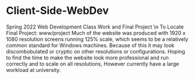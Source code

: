 # Client-Side-WebDev
Spring 2022 Web Development Class Work and Final Project \n
To Locate Final Project: www/project
Much of the website was produced with 1920 x 1080 resolution screens running 125% scale, which seems to be a relatively common standard for Windows machines.
Because of this it may look discombobulated or cryptic on other resolutions or configurations.
Hoping to find the time to make the website look more professional and run correctly and to scale on all resolutions, However currently have a large 
  workload at university.
  
